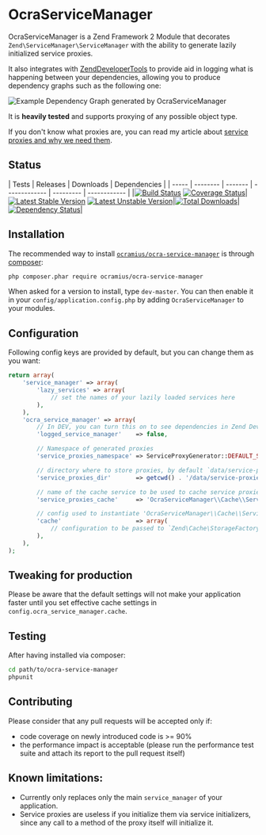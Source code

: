 # OcraServiceManager

OcraServiceManager is a Zend Framework 2 Module that decorates `Zend\ServiceManager\ServiceManager`
with the ability to generate lazily initialized service proxies.

It also integrates with [ZendDeveloperTools](https://github.com/zendframework/ZendDeveloperTools) 
to provide aid in logging what is happening between your dependencies, allowing you to produce
dependency graphs such as the following one:

![Example Dependency Graph generated by `OcraServiceManager`](http://yuml.me/1c92f6a5.png)

It is **heavily tested** and supports proxying of any possible object type.

If you don't know what proxies are, you can read my article about
[service proxies and why we need them](http://ocramius.github.com/blog/zf2-and-symfony-service-proxies-with-doctrine-proxies/).

## Status

| Tests | Releases | Downloads | Dependencies |
| ----- | -------- | ------- | ------------- | --------- | ------------ |
|[![Build Status](https://travis-ci.org/Ocramius/OcraServiceManager.png?branch=master)](https://travis-ci.org/Ocramius/OcraServiceManager) [![Coverage Status](https://coveralls.io/repos/Ocramius/OcraServiceManager/badge.png?branch=master)](https://coveralls.io/r/Ocramius/OcraServiceManager)|[![Latest Stable Version](https://poser.pugx.org/ocramius/ocra-service-manager/v/stable.png)](https://packagist.org/packages/ocramius/ocra-service-manager) [![Latest Unstable Version](https://poser.pugx.org/ocramius/ocra-service-manager/v/unstable.png)](https://packagist.org/packages/ocramius/ocra-service-manager)|[![Total Downloads](https://poser.pugx.org/ocramius/ocra-service-manager/downloads.png)](https://packagist.org/packages/ocramius/ocra-service-manager)|[![Dependency Status](https://www.versioneye.com/package/php--ocramius--ocra-service-manager/badge.png)](https://www.versioneye.com/package/php--ocramius--ocra-service-manager)|

## Installation

The recommended way to install
[`ocramius/ocra-service-manager`](https://packagist.org/packages/ocramius/ocra-service-manager) is through
[composer](http://getcomposer.org/):

```sh
php composer.phar require ocramius/ocra-service-manager
```

When asked for a version to install, type `dev-master`.
You can then enable it in your `config/application.config.php` by adding
`OcraServiceManager` to your modules.

## Configuration

Following config keys are provided by default, but you can change them as you want:

```php
return array(
    'service_manager' => array(
        'lazy_services' => array(
            // set the names of your lazily loaded services here
        ),
    ),
    'ocra_service_manager' => array(
        // In DEV, you can turn this on to see dependencies in Zend Developer Tools
        'logged_service_manager'    => false,

        // Namespace of generated proxies
        'service_proxies_namespace' => ServiceProxyGenerator::DEFAULT_SERVICE_PROXY_NS,

        // directory where to store proxies, by default `data/service-proxies` in your app
        'service_proxies_dir'       => getcwd() . '/data/service-proxies',

        // name of the cache service to be used to cache service proxies definitions
        'service_proxies_cache'     => 'OcraServiceManager\\Cache\\ServiceProxyCache',

        // config used to instantiate 'OcraServiceManager\\Cache\\ServiceProxyCache'
        'cache'                     => array(
            // configuration to be passed to `Zend\Cache\StorageFactory#factory()` here
        ),
    ),
);
```

## Tweaking for production

Please be aware that the default settings will not make your application faster until
you set effective cache settings in `config.ocra_service_manager.cache`.

## Testing

After having installed via composer:

```sh
cd path/to/ocra-service-manager
phpunit
```

## Contributing

Please consider that any pull requests will be accepted only if:

 * code coverage on newly introduced code is >= 90%
 * the performance impact is acceptable (please run the performance test suite and attach
   its report to the pull request itself)

## Known limitations:

 * Currently only replaces only the main `service_manager` of your application.
 * Service proxies are useless if you initialize them via service initializers, since any call
   to a method of the proxy itself will initialize it.
